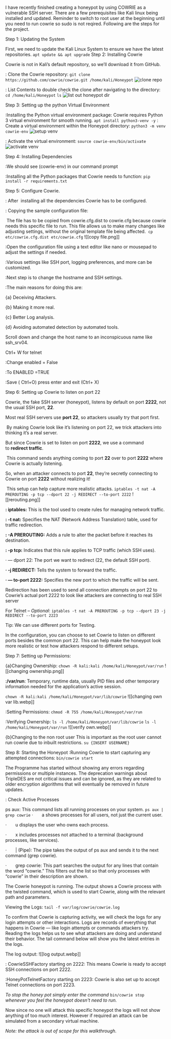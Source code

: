I have recently finished creating a honeypot by using COWRIE as a vulnerable SSH server. There are a few prerequisites like Kali linux being installed and updated. Reminder to switch to root user at the beginning until you need to run cowrie so sudo is not reqired. Following are the steps for the project.

Step 1: Updating the System

First, we need to update the Kali Linux System to ensure we have the latest repositories.
`apt update && apt upgrade`
Step 2: Installing Cowrie

Cowrie is not in Kali’s default repository, so we’ll download it from GitHub.

: Clone the Cowrie repository:
`git clone https://github.com/cowrie/cowrie.git /home/kali/Honeypot`
![clone repo](https://github.com/user-attachments/assets/376bec11-c786-41f0-8d14-86e040430576)


: List Contents to double check the clone after navigating to the directory:
`cd /home/kali/Honeypot`
`ls`
![list out honeypot dir](https://github.com/user-attachments/assets/4850dcad-9c28-4354-82c5-b8bcfa790ba2)

Step 3: Setting up the python Virtual Environment

:Installing the Python virtual environment package:
	Cowrie requires Python 3 virtual environment for smooth running.
`apt install python3-venv -y`
: Create a virtual environment within the Honeypot directory:
`python3 -m venv cowrie-env`
![setup venv](https://github.com/user-attachments/assets/0f691900-8400-401d-80cb-37a385d8f749)

: Activate the virtual environment:
`source cowrie-env/bin/activate`
![activate venv](https://github.com/user-attachments/assets/07bf04ec-cb71-4e70-a927-37c690ab99fa)

Step 4: Installing Dependencies

:We should see (cowrie-env) in our command prompt

:Installing all the Python packages that Cowrie needs to function:
`pip install -r requirements.txt`


Step 5: Configure Cowrie.

: After  installing all the dependencies Cowrie has to be configured.

: Copying the sample configuration file:

 The file has to be copied from cowrie.cfg.dist to cowrie.cfg because cowrie needs this specific file to run. This file allows us to make many changes like adjusting settings, without the original template file being affected.
 `cp etc/cowrie.cfg.dist etc/cowrie.cfg`
![[copy file.png]]

:Open the configuration file using a text editor like nano or mousepad to adjust the settings if needed.

:Various settings like SSH port, logging preferences, and more can be customized.

:Next step is to change the hostname and SSH settings.

:The main reasons for doing this are:

{a} Deceiving Attackers.

{b} Making it more real.

{c} Better Log analysis.

{d} Avoiding automated detection by automated tools.

Scroll down and change the host name to an inconspicuous name like ssh_srv04.

Ctrl+ W for telnet

:Change enabled = False

:To ENABLED =TRUE

:Save ( Ctrl+O) press enter and exit (Ctrl+ X)

Step 6: Setting up Cowrie to listen on port 22

Cowrie, the fake SSH server (honeypot), listens by default on port **2222**, not the usual SSH port, **22**.

Most real SSH servers use **port 22**, so attackers usually try that port first.

 By making Cowrie look like it’s listening on port 22, we trick attackers into thinking it’s a real server.

But since Cowrie is set to listen on port **2222**, we use a command to **redirect traffic**.

 This command sends anything coming to port **22** over to port **2222** where Cowrie is actually listening.

So, when an attacker connects to port **22**, they’re secretly connecting to Cowrie on port **2222** without realizing it!

 This setup can help capture more realistic attacks.
`iptables -t nat -A PREROUTING -p tcp --dport 22 -j REDIRECT --to-port 2222`
![[rerouting.png]]

**: iptables:** This is the tool used to create rules for managing network traffic.

**: -t nat:** Specifies the NAT (Network Address Translation) table, used for traffic redirection.

**: -A PREROUTING:** Adds a rule to alter the packet before it reaches its destination.

**: -p tcp:** Indicates that this rule applies to TCP traffic (which SSH uses).

· — dport 22: The port we want to redirect (22, the default SSH port).

**· -j REDIRECT:** Tells the system to forward the traffic.

**· — to-port 2222:** Specifies the new port to which the traffic will be sent.

Redirection has been used to send all connection attempts on port 22 to Cowrie’s actual port 2222 to look like attackers are connecting to real SSH server

For Telnet – *Optional*:
`iptables -t nat -A PREROUTING -p tcp --dport 23 -j REDIRECT --to-port 2223`

Tip: We can use different ports for Testing.

In the configuration, you can choose to set Cowrie to listen on different ports besides the common port 22. This can help make the honeypot look more realistic or test how attackers respond to different setups.

Step 7: Setting up Permissions:

{a}Changing Ownership:
`chown -R kali:kali /home/kali/Honeypot/var/run`
![[changing ownership.png]]

:**/var/run**: Temporary, runtime data, usually PID files and other temporary information needed for the application’s active session.

`chown -R kali:kali /home/kali/Honeypot/var/lib/cowrie`
![[changing own var lib.webp]]

:Setting Permissions:
`chmod -R 755 /home/kali/Honeypot/var/run`

:Verifying Ownership:
`ls -l /home/kali/Honeypot/var/lib/cowrie`
`ls -l /home/kali/Honeypot/var/run`
![[verify own.webp]]

{b}Changing to the non root user
	This is important as the root user cannot run cowrie due to inbuilt restrictions.
`su {INSERT USERNAME}`

Step 8: Starting the Honeypot
:Running Cowrie to start capturing any attempted connections:
`bin/cowrie start`

The Programme has started without showing any errors regarding permissions or multiple instances. The deprecation warnings about TripleDES are not critical issues and can be ignored, as they are related to older encryption algorithms that will eventually be removed in future updates.

: Check Active Processes

ps aux: This command lists all running processes on your system.
`ps aux | grep cowrie`
·       a shows processes for all users, not just the current user.

·       u displays the user who owns each process.

·       x includes processes not attached to a terminal (background processes, like services).

·       | (Pipe): The pipe takes the output of ps aux and sends it to the next command (grep cowrie).

·       grep cowrie: This part searches the output for any lines that contain the word “cowrie.” This filters out the list so that only processes with “cowrie” in their description are shown.

The Cowrie honeypot is running. The output shows a Cowrie process with the twisted command, which is used to start Cowrie, along with the relevant path and parameters.

Viewing the Logs:
`tail -f var/log/cowrie/cowrie.log`

To confirm that Cowrie is capturing activity, we will check the logs for any login attempts or other interactions. Logs are records of everything that happens in Cowrie — like login attempts or commands attackers try. Reading the logs helps us to see what attackers are doing and understand their behavior. The tail command below will show you the latest entries in the logs.

The log output:
![[log output.webp]]

: CowrieSSHFactory starting on 2222: This means Cowrie is ready to accept SSH connections on port 2222.

:HoneyPotTelnetFactory starting on 2223: Cowrie is also set up to accept Telnet connections on port 2223.

*To stop the honey pot simply enter the command* `bin/cowrie stop` *whenever you feel the honeypot doesn't need to run.*

Now since no one will attack this specific honeypot the logs will not show anything of too much interest. However if required an attack can be simulated from a secondary virtual machine.

*Note: the attack is out of scope for this walkthrough.*
